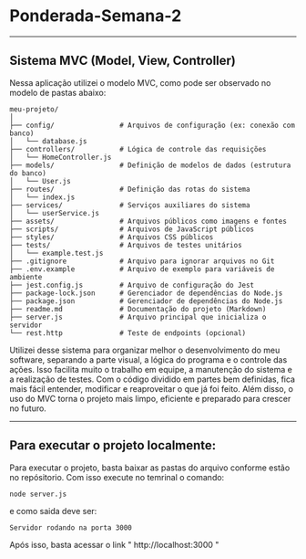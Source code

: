 ﻿# Ponderada-Semana-2
 
---

## Sistema MVC (Model, View, Controller)
Nessa aplicação utilizei o modelo MVC, como pode ser observado no modelo de pastas abaixo:

```
meu-projeto/
│
├── config/                # Arquivos de configuração (ex: conexão com banco)
│   └── database.js
├── controllers/           # Lógica de controle das requisições
│   └── HomeController.js
├── models/                # Definição de modelos de dados (estrutura do banco)
│   └── User.js
├── routes/                # Definição das rotas do sistema
│   └── index.js
├── services/              # Serviços auxiliares do sistema
│   └── userService.js
├── assets/                # Arquivos públicos como imagens e fontes
├── scripts/               # Arquivos de JavaScript públicos
├── styles/                # Arquivos CSS públicos
├── tests/                 # Arquivos de testes unitários
│   └── example.test.js
├── .gitignore             # Arquivo para ignorar arquivos no Git
├── .env.example           # Arquivo de exemplo para variáveis de ambiente
├── jest.config.js         # Arquivo de configuração do Jest
├── package-lock.json      # Gerenciador de dependências do Node.js
├── package.json           # Gerenciador de dependências do Node.js
├── readme.md              # Documentação do projeto (Markdown)
├── server.js              # Arquivo principal que inicializa o servidor
└── rest.http              # Teste de endpoints (opcional)

```

Utilizei desse sistema para organizar melhor o desenvolvimento do meu software, separando a parte visual, a lógica do 
programa e o controle das ações. Isso facilita muito o trabalho em equipe, a manutenção do sistema e a realização de testes. 
Com o código dividido em partes bem definidas, fica mais fácil entender, modificar e reaproveitar o que já foi feito. Além 
disso, o uso do MVC torna o projeto mais limpo, eficiente e preparado para crescer no futuro.

---

## Para executar o projeto localmente:

Para executar o projeto, basta baixar as pastas do arquivo conforme estão no repósitorio. Com isso execute no temrinal o comando:
```
node server.js
```
e como saida deve ser:
```
Servidor rodando na porta 3000
```
Após isso, basta acessar o link " http://localhost:3000 "
